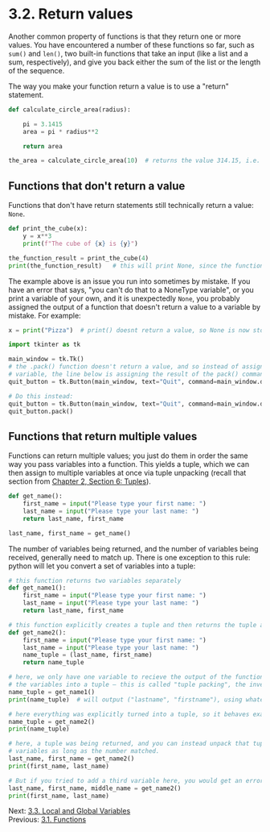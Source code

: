 # 3.2. Return values

Another common property of functions is that they return one or more values. You have encountered a number of these
functions so far, such as `sum()` and `len()`, two built-in functions that take an input (like a list and a sum,
respectively), and give you back either the sum of the list or the length of the sequence.

The way you make your function return a value is to use a "return" statement.

```python
def calculate_circle_area(radius):

    pi = 3.1415
    area = pi * radius**2

    return area

the_area = calculate_circle_area(10)  # returns the value 314.15, i.e. 10^2 * 3.1415
```

## Functions that don't return a value

Functions that don't have return statements still technically return a value: `None`.

```python
def print_the_cube(x):
    y = x**3
    print(f"The cube of {x} is {y}")

the_function_result = print_the_cube(4)
print(the_function_result)   # this will print None, since the function doesn't actually return a value
```

The example above is an issue you run into sometimes by mistake. If you have an error that says, "you can't do that
to a NoneType variable", or you print a variable of your own, and it is unexpectedly `None`, you probably assigned
the output of a function that doesn't return a value to a variable by mistake. For example:

```python
x = print("Pizza")  # print() doesnt return a value, so None is now stored in x

import tkinter as tk

main_window = tk.Tk()
# the .pack() function doesn't return a value, and so instead of assigning the quit button object to the quit_button
# variable, the line below is assigning the result of the pack() command.
quit_button = tk.Button(main_window, text="Quit", command=main_window.destroy).pack()

# Do this instead:
quit_button = tk.Button(main_window, text="Quit", command=main_window.destroy)
quit_button.pack()
```

## Functions that return multiple values

Functions can return multiple values; you just do them in order the same way you pass variables into a function. This yields
a tuple, which we can then assign to multiple variables at once via tuple unpacking (recall that section from [Chapter 2, Section 6: Tuples](../CH02/2.6.%20Tuples.md)).

```python
def get_name():
    first_name = input("Please type your first name: ")
    last_name = input("Please type your last name: ")
    return last_name, first_name

last_name, first_name = get_name()
```

The number of variables being returned, and the number of variables being received, generally need to match up. There is
one exception to this rule: python will let you convert a set of variables into a tuple:

```python
# this function returns two variables separately
def get_name1():
    first_name = input("Please type your first name: ")
    last_name = input("Please type your last name: ")
    return last_name, first_name

# this function explicitly creates a tuple and then returns the tuple as a single variable
def get_name2():
    first_name = input("Please type your first name: ")
    last_name = input("Please type your last name: ")
    name_tuple = (last_name, first_name)
    return name_tuple

# here, we only have one variable to recieve the output of the function, so python will automatically pack
# the variables into a tuple — this is called "tuple packing", the inverse of tuple unpacking
name_tuple = get_name1()
print(name_tuple)  # will output ("lastname", "firstname"), using whatever names you typed

# here everything was explicitly turned into a tuple, so it behaves exactly as you would expect
name_tuple = get_name2()
print(name_tuple)

# here, a tuple was being returned, and you can instead unpack that tuple into separate
# variables as long as the number matched.
last_name, first_name = get_name2()
print(first_name, last_name)

# But if you tried to add a third variable here, you would get an error
last_name, first_name, middle_name = get_name2()
print(first_name, last_name)
```

Next: [3.3. Local and Global Variables](3.3.%20Local%20and%20Global%20Variables.md)<br>
Previous: [3.1. Functions](3.1.%20Passing%20Arguments%20into%20Functions.md)
